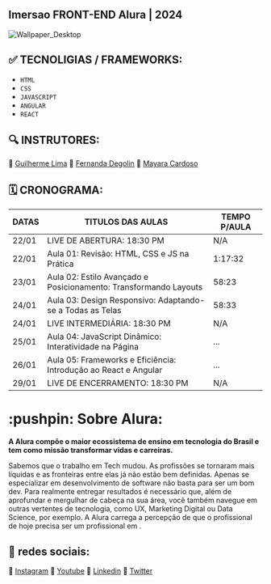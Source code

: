 ## Imersao FRONT-END Alura | 2024

![Wallpaper_Desktop](https://github.com/darneees/Imers-o-FRONTEND-alura/assets/79709843/b31534b7-56ec-4bd1-bab6-31ad0c4ae03e)


## :white_check_mark: TECNOLIGIAS / FRAMEWORKS:
- ``HTML``
- ``CSS``
- ``JAVASCRIPT``
- ``ANGULAR``
- ``REACT``

## :mag: INSTRUTORES:

:100: [Guilherme Lima](https://www.linkedin.com/in/guilherme-lima-458925178/)
:100: [Fernanda Degolin](https://www.linkedin.com/in/fernandadegolin/)
:100: [Mayara Cardoso](https://www.linkedin.com/in/mayara-cardoso-556a45162/)

## :spiral_calendar: CRONOGRAMA:

| DATAS  | TITULOS DAS AULAS | TEMPO P/AULA |
| ------------- | ------------- | ------------- |
| 22/01  | LIVE DE ABERTURA: 18:30 PM | N/A |
| 22/01  | Aula 01: Revisão: HTML, CSS e JS na Prática  | 1:17:32 |
| 23/01  | Aula 02: Estilo Avançado e Posicionamento: Transformando Layouts | 58:23 |
| 24/01  | Aula 03: Design Responsivo: Adaptando-se a Todas as Telas | 58:33 |
| 24/01  | LIVE INTERMEDIÁRIA: 18:30 PM | N/A |
| 25/01  | Aula 04: JavaScript Dinâmico: Interatividade na Página | ... |
| 26/01  | Aula 05: Frameworks e Eficiência: Introdução ao React e Angular | ... |
| 29/01  | LIVE DE ENCERRAMENTO: 18:30 PM | N/A |

<h1>
  :pushpin: Sobre  Alura:
</h1>

<strong>
  A Alura compõe o maior ecossistema de ensino em tecnologia do Brasil e tem como missão transformar vidas e carreiras.
</strong>

<p>
  Sabemos que o trabalho em Tech mudou. As profissões se tornaram mais líquidas e as fronteiras entre elas já não estão bem definidas. Apenas se especializar em desenvolvimento de software não basta para ser um bom dev. Para realmente entregar resultados é necessário que, além de aprofundar e mergulhar de cabeça na sua área, você também navegue em outras vertentes de tecnologia, como UX, Marketing Digital ou Data Science, por exemplo. A Alura carrega a percepção de que o profissional de hoje precisa ser um profissional em <T>.
</p>

## :link: redes sociais:

:triangular_flag_on_post: [Instagram](https://www.instagram.com/aluraonline/)
:triangular_flag_on_post: [Youtube](https://www.youtube.com/@alura)
:triangular_flag_on_post: [Linkedin](https://www.linkedin.com/school/aluracursos/)
:triangular_flag_on_post: [Twitter](https://twitter.com/AluraOnline)
